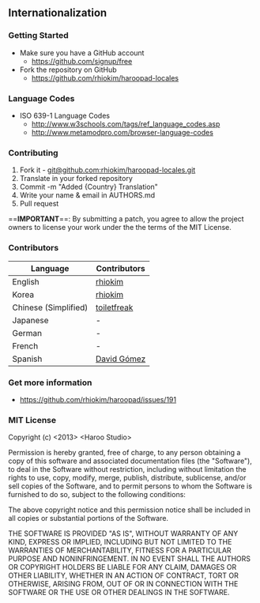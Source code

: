 ## Internationalization


### Getting Started

* Make sure you have a GitHub account
	- https://github.com/signup/free
* Fork the repository on GitHub
	- https://github.com/rhiokim/haroopad-locales

### Language Codes

* ISO 639-1 Language Codes 
	- http://www.w3schools.com/tags/ref_language_codes.asp
	- http://www.metamodpro.com/browser-language-codes

### Contributing

1. Fork it - [git@github.com:rhiokim/haroopad-locales.git](https://github.com:rhiokim/haroopad-locales)
2. Translate in your forked repository
3. Commit -m "Added {Country} Translation"
4. Write your name & email in AUTHORS.md
5. Pull request

==**IMPORTANT**==: By submitting a patch, you agree to allow the project owners to
license your work under the the terms of the MIT License.

### Contributors

| Language | Contributors |
|---------|------------|
| English     | [rhiokim](https://github.com/rhiokim) |
| Korea       | [rhiokim](https://github.com/rhiokim)  |
| Chinese (Simplified)  | [toiletfreak](https://github.com/toiletfreak) |
| Japanese       | - |
| German    | - |
| French     | - |
| Spanish  | [David Gómez](https://github.com/davegomez) |

### Get more information

* https://github.com/rhiokim/haroopad/issues/191

### MIT License
Copyright (c) <2013> &lt;Haroo Studio&gt;

Permission is hereby granted, free of charge, to any person
obtaining a copy of this software and associated documentation
files (the "Software"), to deal in the Software without
restriction, including without limitation the rights to use,
copy, modify, merge, publish, distribute, sublicense, and/or sell
copies of the Software, and to permit persons to whom the
Software is furnished to do so, subject to the following
conditions:

The above copyright notice and this permission notice shall be
included in all copies or substantial portions of the Software.

THE SOFTWARE IS PROVIDED "AS IS", WITHOUT WARRANTY OF ANY KIND,
EXPRESS OR IMPLIED, INCLUDING BUT NOT LIMITED TO THE WARRANTIES
OF MERCHANTABILITY, FITNESS FOR A PARTICULAR PURPOSE AND
NONINFRINGEMENT. IN NO EVENT SHALL THE AUTHORS OR COPYRIGHT
HOLDERS BE LIABLE FOR ANY CLAIM, DAMAGES OR OTHER LIABILITY,
WHETHER IN AN ACTION OF CONTRACT, TORT OR OTHERWISE, ARISING
FROM, OUT OF OR IN CONNECTION WITH THE SOFTWARE OR THE USE OR
OTHER DEALINGS IN THE SOFTWARE.